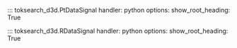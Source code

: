 
::: toksearch_d3d.PtDataSignal
    handler: python
    options:
        show_root_heading: True

::: toksearch_d3d.RDataSignal
    handler: python
    options:
        show_root_heading: True
